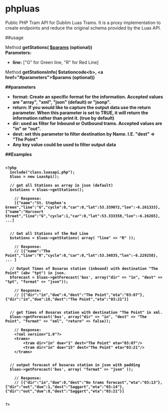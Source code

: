 phpluas
=======

Public PHP Tram API for Dublim Luas Trams. It is a proxy implementation to create endpoints and reduce the original schema provided by the Luas API.

##usage

Method <b>getStations( <a href="#parameters">$params</a> (optional))</b><br>
  <b>Parameters:</b><br>
    <ul>
      <li><b>line:</b> ["G" for Green line, "R" for Red Line]</li>
    </ul>

Method <b>getStationsInfo( <b>$stationcode<b>, <a href="#parameters">$params</a> (optional))</b>
  
##parameters
<ul>
  <li><b>format</b>: Create an specific format for the information. Accepted values are "array", "xml", "json" (default) or "jsonp".</li>
  <li><b>return</b>: If you would like to capture the output data use the return parameter. When this parameter is set to TRUE, it will return the information rather than print it. (true by default)</li>
  <li><b>dir</b>: used as filter for Inbound or Outbound trams. Accepted values are "in" or "out".</li>
  <li><b>dest</b>: set this parameter to filter destination by Name. I.E.  "dest" => "The Point"</li>
  <li>Any key value could be used to filter output data</li>
</ul>


##Examples

<pre>
<code>
&lt;?php
  include("class.luasapi.php");
  $luas = new LuasApi();
  
  <b>// get all Stations as array in json (default)
  $stations = $luas->getStations();</b>
  
    // Response:
    [{"name":"St. Stephen's Green","line":"G","cycle":0,"car":0,"lat":53.339072,"lon":-6.261333},{"name":"Harcourt Street","line":"G","cycle":1,"car":0,"lat":53.333358,"lon":-6.26265}, ...]
  
  
  <b>// Get all Stations of the Red Line
  $stations = $luas->getStations( array( "line" => "R" ));</b>
  
    // Response:
    // [{"name":"The Point","line":"R","cycle":0,"car":0,"lat":53.34835,"lon":-6.229258}, ... ]
    
  <b>// Output Times of Busaras station (inbound) with destination "The Point" (abv "tpt") in json.
  $forecast = $luas->getForecast('bus', array("dir" => "in", "dest" => "tpt", "format" => "json"));</b>
  
    // Response:
    // <b>[{"dir":"in","due":4,"dest":"The Point","eta":"03:07"},{"dir":"in","due":18,"dest":"The Point","eta":"03:21"}]</b>
  
  
  <b>// get Times of Busaras station with destination "The Point" in xml.
  $luas->getForecast('bus', array("dir" => "in", "dest" => "The Point", "format" => "xml", "return" => false));</b>
    
    // Response:
    &lt;?xml version=&quot;1.0&quot;?&gt; 
    &lt;trams&gt; 
        &lt;tram dir=&quot;in&quot; due=&quot;1&quot; dest=&quot;The Point&quot; eta=&quot;03:07&quot;/&gt; 
        &lt;tram dir=&quot;in&quot; due=&quot;15&quot; dest=&quot;The Point&quot; eta=&quot;03:21&quot;/&gt;
    &lt;/trams&gt;

  
  <b>// output forecast of busaras station in json with padding
  $luas->getForecast('bus', array( "format" => "json" ));</b>
  
    // Response:
    // [{"dir":"in","due":0,"dest":"No trams forecast","eta":"03:13"},{"dir":"out","due":1,"dest":"Saggart","eta":"03:14"},{"dir":"out","due":8,"dest":"Saggart","eta":"03:21"}]
  
  
?&gt;
</code>
</pre>

